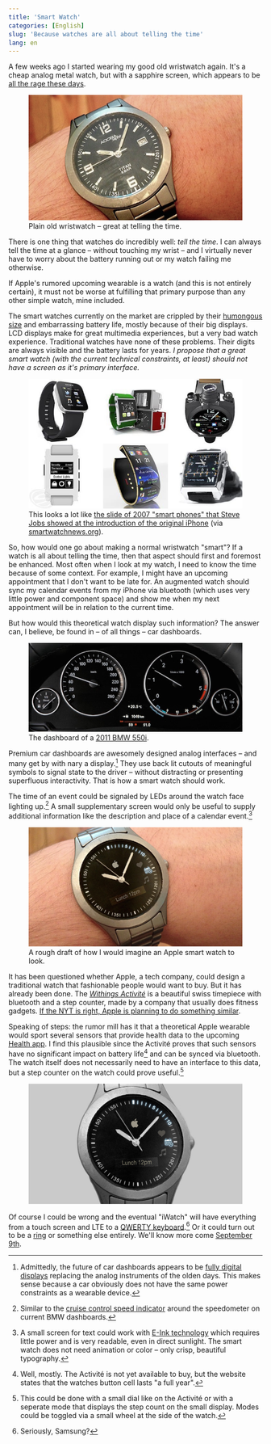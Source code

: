 ```yaml
---
title: 'Smart Watch'
categories: [English]
slug: 'Because watches are all about telling the time'
lang: en
---
```


A few weeks ago I started wearing my good old wristwatch again. It's a cheap analog metal watch, but with a sapphire screen, which appears to be [all the rage these days](http://thetechblock.com/sapphire-crystal-display-iphone-6/).

<figure><img src='/images/iwatch/adora.jpg' /><figcaption>Plain old wristwatch – great at telling the time.</figcaption></figure>

There is one thing that watches do incredibly well: *tell the time*. I can always tell the time at a glance – without touching my wrist – and I virtually never have to worry about the battery running out or my watch failing me otherwise.

If Apple's rumored upcoming wearable is a watch (and this is not entirely certain), it must not be worse at fulfilling that primary purpose than any other simple watch, mine included.

The smart watches currently on the market are crippled by their [humongous size](http://www.pcworld.com/article/2602440/samsungs-gear-s-smartwatch-is-just-too-big.html) and embarrassing battery life, mostly because of their big displays. LCD displays make for great multimedia experiences, but a very bad watch experience. Traditional watches have none of these problems. Their digits are always visible and the battery lasts for years. *I propose that a great smart watch (with the current technical constraints, at least) should not have a screen as it's primary interface.*

<figure><img src='/images/iwatch/smartwatches.jpg' /><figcaption>This looks a lot like <a href="http://daringfireball.net/misc/2010/03/smartphones.jpg">the slide of 2007 "smart phones" that Steve Jobs showed at the introduction of the original iPhone</a> (via <a href='http://www.smartwatchnews.org/top-5-smart-watches/'>smartwatchnews.org</a>).</figcaption></figure>

So, how would one go about making a normal wristwatch "smart"? If a watch is all about telling the time, then that aspect should first and foremost be enhanced. Most often when I look at my watch, I need to know the time because of some context. For example, I might have an upcoming appointment that I don't want to be late for. An augmented watch should sync my calendar events from my iPhone via bluetooth (which uses very little power and component space) and show me when my next appointment will be in relation to the current time.

But how would this theoretical watch display such information? The answer can, I believe, be found in – of all things – car dashboards.

<figure><img src='/images/iwatch/bmw.jpg' /><figcaption>The dashboard of a <a href="http://www.bmwblog.com/2010/08/06/bmwblog-drive-review-2011-bmw-550i-–-survival-of-the-fittest/">2011 BMW 550i</a>.</figcaption></figure>

Premium car dashboards are awesomely designed analog interfaces – and many get by with nary a display.[^dashboard] They use back lit cutouts of meaningful symbols to signal state to the driver – without distracting or presenting superfluous interactivity. That is how a smart watch should work.

[^dashboard]: Admittedly, the future of car dashboards appears to be [fully digital displays](https://medium.com/@dnevozhai/car-dashboard-ui-collection-123ce3ab5303) replacing the analog instruments of the olden days. This makes sense because a car obviously does not have the same power constraints as a wearable device.

The time of an event could be signaled by LEDs around the watch face lighting up.[^indicator] A small supplementary screen would only be useful to supply additional information like the description and place of a calendar event.[^display]

[^display]: A small screen for text could work with [E-Ink technology](http://en.wikipedia.org/wiki/E_Ink) which requires little power and is very readable, even in direct sunlight. The smart watch does not need animation or color – only crisp, beautiful typography.

[^indicator]: Similar to the [cruise control speed indicator](http://www.e90post.com/forums/attachment.php?s=172d867759b7ccf914230aaf726b628f&attachmentid=786&stc=1&d=1113994944) around the speedometer on current BMW dashboards.

<figure><img src='/images/iwatch/iWatch.jpg' /><figcaption>A rough draft of how I would imagine an Apple smart watch to look.</figcaption></figure>

It has been questioned whether Apple, a tech company, could design a traditional watch that fashionable people would want to buy. But it has already been done. The *[Withings Activité](http://www.withings.com/activite/)* is a beautiful swiss timepiece with bluetooth and a step counter, made by a company that usually does fitness gadgets. [If the NYT is right, Apple is planning to do something similar](http://www.nytimes.com/2014/09/04/fashion/intel-and-opening-ceremony-collaborate-on-mica-a-stylish-tech-bracelet.html).

Speaking of steps: the rumor mill has it that a theoretical Apple wearable would sport several sensors that provide health data to the upcoming [Health app](http://www.apple.com/ios/ios8/health/). I find this plausible since the Activité proves that such sensors have no significant impact on battery life[^activite] and can be synced via bluetooth. The watch itself does not necessarily need to have an interface to this data, but a step counter on the watch could prove useful.[^modes]

[^activite]: Well, mostly. The Activité is not yet available to buy, but the website states that the watches button cell lasts "a full year".

[^modes]: This could be done with a small dial like on the Activité or with a seperate mode that displays the step count on the small display. Modes could be toggled via a small wheel at the side of the watch.

<figure><img src='/images/iwatch/iWatch-detail.jpg' /><figcaption></figcaption></figure>

Of course I could be wrong and the eventual "iWatch" will have everything from a touch screen and LTE to a [QWERTY keyboard](http://techcrunch.com/2014/09/03/hands-on-with-the-samsung-gear-s-smart-watch/).[^qwerty] Or it could turn out to be a [ring](http://appleinsider.com/articles/13/04/03/rumor-apple-television-with-iring-motion-controller-to-launch-this-year) or something else entirely. We'll know more come [September 9th](http://www.loopinsight.com/2014/08/28/apple-announces-special-event-for-sept-9/).

[^qwerty]: Seriously, Samsung?